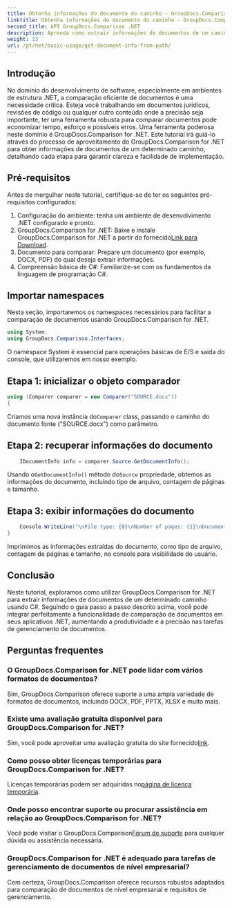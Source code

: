 ```yaml
---
title: Obtenha informações do documento do caminho - GroupDocs.Comparison for .NET
linktitle: Obtenha informações do documento do caminho - GroupDocs.Comparison for .NET
second_title: API GroupDocs.Comparison .NET
description: Aprenda como extrair informações de documentos de um caminho usando GroupDocs.Comparison for .NET. Etapas fáceis para gerenciamento eficiente de documentos em C#.
weight: 13
url: /pt/net/basic-usage/get-document-info-from-path/
---
```

## Introdução
No domínio do desenvolvimento de software, especialmente em ambientes de estrutura .NET, a comparação eficiente de documentos é uma necessidade crítica. Esteja você trabalhando em documentos jurídicos, revisões de código ou qualquer outro conteúdo onde a precisão seja importante, ter uma ferramenta robusta para comparar documentos pode economizar tempo, esforço e possíveis erros. Uma ferramenta poderosa neste domínio é GroupDocs.Comparison for .NET. Este tutorial irá guiá-lo através do processo de aproveitamento do GroupDocs.Comparison for .NET para obter informações de documentos de um determinado caminho, detalhando cada etapa para garantir clareza e facilidade de implementação.
## Pré-requisitos
Antes de mergulhar neste tutorial, certifique-se de ter os seguintes pré-requisitos configurados:
1. Configuração do ambiente: tenha um ambiente de desenvolvimento .NET configurado e pronto.
2.  GroupDocs.Comparison for .NET: Baixe e instale GroupDocs.Comparison for .NET a partir do fornecido[Link para Download](https://releases.groupdocs.com/comparison/net/).
3. Documento para comparar: Prepare um documento (por exemplo, DOCX, PDF) do qual deseja extrair informações.
4. Compreensão básica de C#: Familiarize-se com os fundamentos da linguagem de programação C#.

## Importar namespaces
Nesta seção, importaremos os namespaces necessários para facilitar a comparação de documentos usando GroupDocs.Comparison for .NET.
```csharp
using System;
using GroupDocs.Comparison.Interfaces;
```

O namespace System é essencial para operações básicas de E/S e saída do console, que utilizaremos em nosso exemplo.

## Etapa 1: inicializar o objeto comparador
```csharp
using (Comparer comparer = new Comparer("SOURCE.docx"))
{
```
 Criamos uma nova instância do`Comparer` class, passando o caminho do documento fonte ("SOURCE.docx") como parâmetro.
## Etapa 2: recuperar informações do documento
```csharp
    IDocumentInfo info = comparer.Source.GetDocumentInfo();
```
 Usando o`GetDocumentInfo()` método do`Source` propriedade, obtemos as informações do documento, incluindo tipo de arquivo, contagem de páginas e tamanho.
## Etapa 3: exibir informações do documento
```csharp
    Console.WriteLine("\nFile type: {0}\nNumber of pages: {1}\nDocument size: {2} bytes", info.FileType, info.PageCount, info.Size);
}
```
Imprimimos as informações extraídas do documento, como tipo de arquivo, contagem de páginas e tamanho, no console para visibilidade do usuário.

## Conclusão
Neste tutorial, exploramos como utilizar GroupDocs.Comparison for .NET para extrair informações de documentos de um determinado caminho usando C#. Seguindo o guia passo a passo descrito acima, você pode integrar perfeitamente a funcionalidade de comparação de documentos em seus aplicativos .NET, aumentando a produtividade e a precisão nas tarefas de gerenciamento de documentos.
## Perguntas frequentes
### O GroupDocs.Comparison for .NET pode lidar com vários formatos de documentos?
Sim, GroupDocs.Comparison oferece suporte a uma ampla variedade de formatos de documentos, incluindo DOCX, PDF, PPTX, XLSX e muito mais.
### Existe uma avaliação gratuita disponível para GroupDocs.Comparison for .NET?
 Sim, você pode aproveitar uma avaliação gratuita do site fornecido[link](https://releases.groupdocs.com/).
### Como posso obter licenças temporárias para GroupDocs.Comparison for .NET?
 Licenças temporárias podem ser adquiridas no[página de licença temporária](https://purchase.groupdocs.com/temporary-license/).
### Onde posso encontrar suporte ou procurar assistência em relação ao GroupDocs.Comparison for .NET?
 Você pode visitar o GroupDocs.Comparison[Fórum de suporte](https://forum.groupdocs.com/c/comparison/12) para qualquer dúvida ou assistência necessária.
### GroupDocs.Comparison for .NET é adequado para tarefas de gerenciamento de documentos de nível empresarial?
Com certeza, GroupDocs.Comparison oferece recursos robustos adaptados para comparação de documentos de nível empresarial e requisitos de gerenciamento.